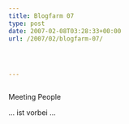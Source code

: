 ```yaml
---
title: Blogfarm 07
type: post
date: 2007-02-08T03:28:33+00:00
url: /2007/02/blogfarm-07/




---
```

<div class="flickr">
  <a href="http://www.flickr.com/photos/schreibblogade/383411054/"><img src="//farm1.static.flickr.com/175/383411054_40a4d8d3d5.jpg" class="flickr-photo" alt="" /></a></p>

  <p>
    Meeting People
  </p>
</div>

... ist vorbei ...

